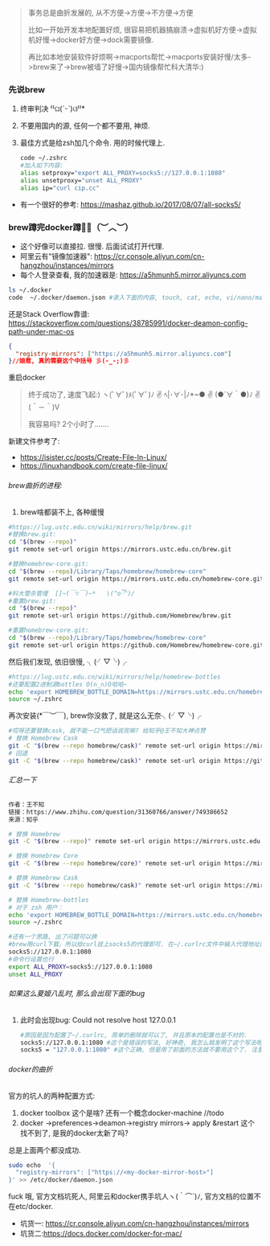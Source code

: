 > 事务总是曲折发展的, 从不方便->方便->不方便->方便
>
> 比如一开始开发本地配置好烦, 很容易把机器搞崩溃->虚拟机好方便->虚拟机好慢->docker好方便->dock需要镜像.
>
> 再比如本地安装软件好烦啊->macports帮忙->macports安装好慢/太多->brew来了->brew被墙了好慢->国内镜像帮忙科大清华:)

### 先说brew

1. 终审判决 ⁽⁽ଘ(ˊᵕˋ)ଓ⁾⁾*
1. 不要用国内的源, 任何一个都不要用, 神烦. 
2. 最佳方式是给zsh加几个命令. 用的时候代理上.

   ```sh
   code ~/.zshrc 
   #加入如下内容:
   alias setproxy="export ALL_PROXY=socks5://127.0.0.1:1080"
   alias unsetproxy="unset ALL_PROXY"
   alias ip="curl cip.cc"
   ```

- 有一个很好的参考: https://mashaz.github.io/2017/08/07/all-socks5/


### brew蹲完docker蹲🧘‍♀️（︶︿︶）

- 这个好像可以直接拉. 很慢. 后面试试打开代理.
- 阿里云有"镜像加速器": https://cr.console.aliyun.com/cn-hangzhou/instances/mirrors
- 每个人登录查看, 我的加速器是: https://a5hmunh5.mirror.aliyuncs.com

```sh
ls ~/.docker
code  ~/.docker/daemon.json #录入下面的内容, touch, cat, echo, vi/nano/mate
```

还是Stack Overflow靠谱: https://stackoverflow.com/questions/38785991/docker-deamon-config-path-under-mac-os

```json
{
  "registry-mirrors": ["https://a5hmunh5.mirror.aliyuncs.com"] 
}//娘惹, 真的需要这个中括号 彡(-_-;)彡
```

重启docker

> 终于成功了, 速度飞起:)     ヽ(ﾟ∀ﾟ)ﾒ(ﾟ∀ﾟ)ﾉ  ✌️   ﾍ|･∀･|ﾉ*~● ✌️   (●´∀｀●)ﾉ  ✌️ (＾－＾)V
>
> 我容易吗? 2个小时了.......  

新建文件参考了: 

- https://isister.cc/posts/Create-File-In-Linux/
- https://linuxhandbook.com/create-file-linux/

###### brew曲折的进程: 

1. brew啥都装不上, 各种缓慢

```sh
#https://lug.ustc.edu.cn/wiki/mirrors/help/brew.git
#替换brew.git:
cd "$(brew --repo)"
git remote set-url origin https://mirrors.ustc.edu.cn/brew.git

#替换homebrew-core.git:
cd "$(brew --repo)/Library/Taps/homebrew/homebrew-core"
git remote set-url origin https://mirrors.ustc.edu.cn/homebrew-core.git

#科大管杀管埋  []~(￣▽￣)~*   \(^oོ^)/ 
#重置brew.git:
cd "$(brew --repo)"
git remote set-url origin https://github.com/Homebrew/brew.git

#重置homebrew-core.git:
cd "$(brew --repo)/Library/Taps/homebrew/homebrew-core"
git remote set-url origin https://github.com/Homebrew/homebrew-core.git
```

然后我们发现, 依旧很慢, ╮(╯▽╰)╭

```sh
#https://lug.ustc.edu.cn/wiki/mirrors/help/homebrew-bottles
#还要配置2进制源bottles O(∩_∩)O哈哈~
echo 'export HOMEBREW_BOTTLE_DOMAIN=https://mirrors.ustc.edu.cn/homebrew-bottles' >> ~/.zshrc
source ~/.zshrc
```

再次安装(*￣︶￣), brew你没救了, 就是这么无奈╮(╯▽╰)╭

```sh
#哎呀还要替换cask, 就不能一口气把话说完嘛? 给知乎@王不知大神点赞
# 替换 Homebrew Cask
git -C "$(brew --repo homebrew/cask)" remote set-url origin https://mirrors.ustc.edu.cn/homebrew-cask.git
# 回退
git -C "$(brew --repo homebrew/cask)" remote set-url origin https://github.com/Homebrew/homebrew-cask.git
```

###### 汇总一下

```sh
作者：王不知
链接：https://www.zhihu.com/question/31360766/answer/749386652
来源：知乎

# 替换 Homebrew
git -C "$(brew --repo)" remote set-url origin https://mirrors.ustc.edu.cn/brew.git

# 替换 Homebrew Core
git -C "$(brew --repo homebrew/core)" remote set-url origin https://mirrors.ustc.edu.cn/homebrew-core.git

# 替换 Homebrew Cask
git -C "$(brew --repo homebrew/cask)" remote set-url origin https://mirrors.ustc.edu.cn/homebrew-cask.git

# 替换 Homebrew-bottles
# 对于 zsh 用户：
echo 'export HOMEBREW_BOTTLE_DOMAIN=https://mirrors.ustc.edu.cn/homebrew-bottles' >> ~/.zshrc
source ~/.zshrc

#还有一个思路, 出了问题可以换
#brew用curl下载，所以给curl挂上socks5的代理即可. 在~/.curlrc文件中输入代理地址即可。比如;
socks5://127.0.0.1:1080
#命令行设置也行
export ALL_PROXY=socks5://127.0.0.1:1080
unset ALL_PROXY
```

######  如果这么夏姬八乱时, 那么会出现下面的bug

1. 此时会出现bug: Could not resolve host 127.0.0.1

   ```sh
   #原因是因为配置了~/.curlrc, 简单的删除就可以了, 并且原本的配置也是不对的. 
   socks5://127.0.0.1:1080 #这个是错误的写法, 好神奇, 我怎么就发明了这个写法呢?
   socks5 = "127.0.0.1:1080" #这个正确, 但是用了前面的方法就不要用这个了. 注意: 这里只能用双银行不能用单引号, 尤其要避免智能配对引号.
   ```


###### docker的曲折

官方的坑人的两种配置方式:

1. docker toolbox 这个是啥?  还有一个概念docker-machine //todo
2. docker ->preferences->deamon->registry mirrors-> apply &restart  这个找不到了, 是我的docker太新了吗? 

总是上面两个都没成功. 

```sh
sudo echo  '{
  "registry-mirrors": ["https://<my-docker-mirror-host>"]
}' >> /etc/docker/daemon.json                                          

```

fuck 哦, 官方文档坑死人, 阿里云和docker携手坑人ヽ(｀⌒´)ﾉ, 官方文档的位置不在etc/docker. 

- 坑货一: https://cr.console.aliyun.com/cn-hangzhou/instances/mirrors
- 坑货二:https://docs.docker.com/docker-for-mac/